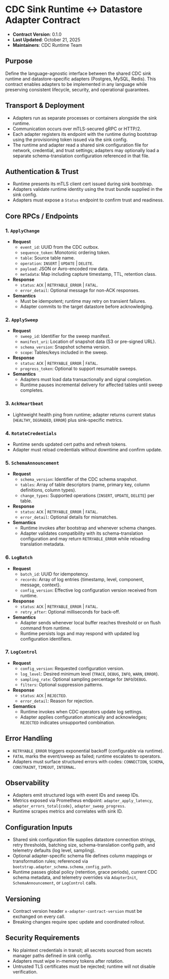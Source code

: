 # CDC Sink Runtime ↔ Datastore Adapter Contract

- **Contract Version**: 0.1.0
- **Last Updated**: October 21, 2025
- **Maintainers**: CDC Runtime Team


## Purpose
Define the language-agnostic interface between the shared CDC sink runtime and datastore-specific adapters (Postgres, MySQL, Redis). This contract enables adapters to be implemented in any language while preserving consistent lifecycle, security, and operational guarantees.

## Transport & Deployment
- Adapters run as separate processes or containers alongside the sink runtime.
- Communication occurs over mTLS-secured gRPC or HTTP/2.
- Each adapter registers its endpoint with the runtime during bootstrap using the provisioning token issued via the sink config.
- The runtime and adapter read a shared sink configuration file for network, credential, and trust settings; adapters may optionally load a separate schema-translation configuration referenced in that file.

## Authentication & Trust
- Runtime presents its mTLS client cert issued during sink bootstrap.
- Adapters validate runtime identity using the trust bundle supplied in the sink config.
- Adapters must expose a `Status` endpoint to confirm trust and readiness.

## Core RPCs / Endpoints

### 1. `ApplyChange`
- **Request**
  - `event_id`: UUID from the CDC outbox.
  - `sequence_token`: Monotonic ordering token.
  - `table`: Source table name.
  - `operation`: `INSERT` | `UPDATE` | `DELETE`.
  - `payload`: JSON or Avro-encoded row data.
  - `metadata`: Map including capture timestamp, TTL, retention class.
- **Response**
  - `status`: `ACK` | `RETRYABLE_ERROR` | `FATAL`.
  - `error_detail`: Optional message for non-ACK responses.
- **Semantics**
  - Must be idempotent; runtime may retry on transient failures.
  - Adapter commits to the target datastore before acknowledging.

### 2. `ApplySweep`
- **Request**
  - `sweep_id`: Identifier for the sweep manifest.
  - `manifest_uri`: Location of snapshot data (S3 or pre-signed URL).
  - `schema_version`: Snapshot schema version.
  - `scope`: Tables/keys included in the sweep.
- **Response**
  - `status`: `ACK` | `RETRYABLE_ERROR` | `FATAL`.
  - `progress_token`: Optional to support resumable sweeps.
- **Semantics**
  - Adapters must load data transactionally and signal completion.
  - Runtime pauses incremental delivery for affected tables until sweep completes.

### 3. `AckHeartbeat`
- Lightweight health ping from runtime; adapter returns current status (`HEALTHY`, `DEGRADED`, `ERROR`) plus sink-specific metrics.

### 4. `RotateCredentials`
- Runtime sends updated cert paths and refresh tokens.
- Adapter must reload credentials without downtime and confirm update.

### 5. `SchemaAnnouncement`
- **Request**
  - `schema_version`: Identifier of the CDC schema snapshot.
  - `tables`: Array of table descriptors (name, primary key, column definitions, column types).
  - `change_types`: Supported operations (`INSERT`, `UPDATE`, `DELETE`) per table.
- **Response**
  - `status`: `ACK` | `RETRYABLE_ERROR` | `FATAL`.
  - `error_detail`: Optional details for mismatches.
- **Semantics**
  - Runtime invokes after bootstrap and whenever schema changes.
  - Adapter validates compatibility with its schema-translation configuration and may return `RETRYABLE_ERROR` while reloading translation metadata.

### 6. `LogBatch`
- **Request**
  - `batch_id`: UUID for idempotency.
  - `records`: Array of log entries {timestamp, level, component, message, context}.
  - `config_version`: Effective log configuration version received from runtime.
- **Response**
  - `status`: `ACK` | `RETRYABLE_ERROR` | `FATAL`.
  - `retry_after`: Optional milliseconds for back-off.
- **Semantics**
  - Adapter sends whenever local buffer reaches threshold or on flush command from runtime.
  - Runtime persists logs and may respond with updated log configuration identifiers.

### 7. `LogControl`
- **Request**
  - `config_version`: Requested configuration version.
  - `log_level`: Desired minimum level (`TRACE`, `DEBUG`, `INFO`, `WARN`, `ERROR`).
  - `sampling_rate`: Optional sampling percentage for `INFO`/`DEBUG`.
  - `filters`: Optional suppression patterns.
- **Response**
  - `status`: `ACK` | `REJECTED`.
  - `error_detail`: Reason for rejection.
- **Semantics**
  - Runtime invokes when CDC operators update log settings.
  - Adapter applies configuration atomically and acknowledges; `REJECTED` indicates unsupported combination.

## Error Handling
- `RETRYABLE_ERROR` triggers exponential backoff (configurable via runtime).
- `FATAL` marks the event/sweep as failed; runtime escalates to operators.
- Adapters must surface structured errors with codes: `CONNECTION`, `SCHEMA`, `CONSTRAINT`, `TIMEOUT`, `INTERNAL`.

## Observability
- Adapters emit structured logs with event IDs and sweep IDs.
- Metrics exposed via Prometheus endpoint: `adapter_apply_latency`, `adapter_errors_total{code}`, `adapter_sweep_progress`.
- Runtime scrapes metrics and correlates with sink ID.

## Configuration Inputs
- Shared sink configuration file supplies datastore connection strings, retry thresholds, batching size, schema-translation config path, and telemetry defaults (log level, sampling).
- Optional adapter-specific schema file defines column mappings or transformation rules; referenced via `bootstrap.adapter_schema.schema_config_path`.
- Runtime passes global policy (retention, grace periods), current CDC schema metadata, and telemetry overrides via `AdapterInit`, `SchemaAnnouncement`, or `LogControl` calls.

## Versioning
- Contract version header `x-adapter-contract-version` must be exchanged on every call.
- Breaking changes require spec update and coordinated rollout.

## Security Requirements
- No plaintext credentials in transit; all secrets sourced from secrets manager paths defined in sink config.
- Adapters must wipe in-memory tokens after rotation.
- Untrusted TLS certificates must be rejected; runtime will not disable verification.

